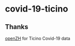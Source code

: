 # covid-19-ticino



## Thanks
[openZH](https://github.com/openZH/covid_19/) for Ticino Covid-19 data
